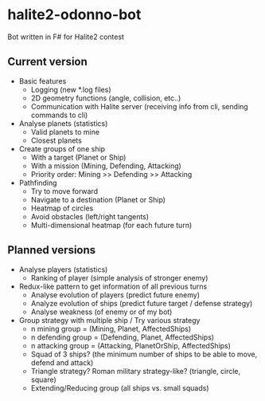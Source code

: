 # halite2-odonno-bot

Bot written in F# for Halite2 contest

## Current version

* Basic features
  * Logging (new *.log files)
  * 2D geometry functions (angle, collision, etc..)
  * Communication with Halite server (receiving info from cli, sending commands to cli)
* Analyse planets (statistics)
  * Valid planets to mine
  * Closest planets
* Create groups of one ship
  * With a target (Planet or Ship)
  * With a mission (Mining, Defending, Attacking)
  * Priority order: Mining >> Defending >> Attacking
* Pathfinding
  * Try to move forward
  * Navigate to a destination (Planet or Ship)
  * Heatmap of circles
  * Avoid obstacles (left/right tangents)
  * Multi-dimensional heatmap (for each future turn)
  
## Planned versions

* Analyse players (statistics)
  * Ranking of player (simple analysis of stronger enemy)
* Redux-like pattern to get information of all previous turns
  * Analyse evolution of players (predict future enemy)
  * Analyze evolution of ships (predict future target / defense strategy)
  * Analyse weakness (of enemy or of my bot)
* Group strategy with multiple ship / Try various strategy
  * n mining group = (Mining, Planet, AffectedShips)
  * n defending group = (Defending, Planet, AffectedShips)
  * n attacking group = (Attacking, PlanetOrShip, AffectedShips)
  * Squad of 3 ships? (the minimum number of ships to be able to move, defend and attack)
  * Triangle strategy? Roman military strategy-like? (triangle, circle, square)
  * Extending/Reducing group (all ships vs. small squads)
